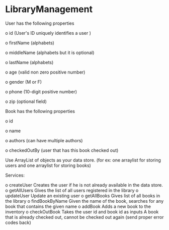 # LibraryManagement

User has the following properties

  o id (User's ID uniquely identifies a user )
  
  o firstName (alphabets)
  
  o middleName (alphabets but it is optional)
  
  o lastName (alphabets)
  
  o age (valid non zero positive number)
  
  o gender (M or F)
  
  o phone (10-digit positive number)
  
  o zip (optional field)

Book has the following properties

  o id
  
  o name
  
  o authors (can have multiple authors)
  
  o checkedOutBy (user that has this book checked out)

Use ArrayList of objects as your data store. (for ex: one arraylist for storing users and one arraylist for storing 
books)

Services:

  o createUser 
      Creates the user if he is not already available in the data store.
  o getAllUsers
      Gives the list of all users registered in the library
  o updateUser
      Update an existing user
  o getAllBooks
      Gives list of all books in the library
  o findBookByName
      Given the name of the book, searches for any book that contains the given name
  o addBook
      Adds a new book to the inventory
  o checkOutBook
    Takes the user id and book id as inputs
    A book that is already checked out, cannot be checked out again (send proper error codes back) 
